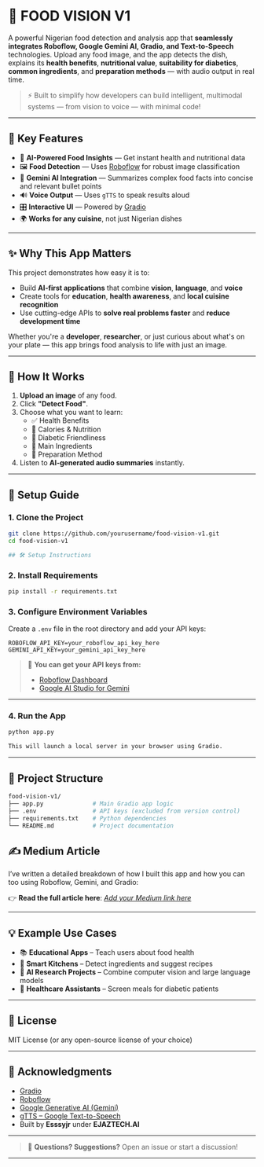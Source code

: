 # 🍲 FOOD VISION V1

A powerful Nigerian food detection and analysis app that **seamlessly integrates Roboflow, Google Gemini AI, Gradio, and Text-to-Speech** technologies. Upload any food image, and the app detects the dish, explains its **health benefits**, **nutritional value**, **suitability for diabetics**, **common ingredients**, and **preparation methods** — with audio output in real time.

> ⚡️ Built to simplify how developers can build intelligent, multimodal systems — from vision to voice — with minimal code!

---

## 🎯 Key Features

- 🧠 **AI-Powered Food Insights** — Get instant health and nutritional data
- 🖼️ **Food Detection** — Uses [Roboflow](https://roboflow.com/) for robust image classification
- 💬 **Gemini AI Integration** — Summarizes complex food facts into concise and relevant bullet points
- 🔊 **Voice Output** — Uses `gTTS` to speak results aloud
- 🎛️ **Interactive UI** — Powered by [Gradio](https://www.gradio.app/)
- 🌍 **Works for any cuisine**, not just Nigerian dishes

---

## ✨ Why This App Matters

This project demonstrates how easy it is to:

- Build **AI-first applications** that combine **vision**, **language**, and **voice**
- Create tools for **education**, **health awareness**, and **local cuisine recognition**
- Use cutting-edge APIs to **solve real problems faster** and **reduce development time**

Whether you're a **developer**, **researcher**, or just curious about what's on your plate — this app brings food analysis to life with just an image.

---

## 📸 How It Works

1. **Upload an image** of any food.
2. Click **"Detect Food"**.
3. Choose what you want to learn:
   - ✅ Health Benefits
   - 🍎 Calories & Nutrition
   - 💉 Diabetic Friendliness
   - 🧂 Main Ingredients
   - 🍳 Preparation Method
4. Listen to **AI-generated audio summaries** instantly.

---

## 🔐 Setup Guide

### 1. Clone the Project

```bash
git clone https://github.com/yourusername/food-vision-v1.git
cd food-vision-v1

## 🛠️ Setup Instructions
```
### 2. Install Requirements

```bash
pip install -r requirements.txt
```
### 3. Configure Environment Variables

Create a `.env` file in the root directory and add your API keys:

```env
ROBOFLOW_API_KEY=your_roboflow_api_key_here
GEMINI_API_KEY=your_gemini_api_key_here
```
> 🧪 **You can get your API keys from:**
> - [Roboflow Dashboard](https://app.roboflow.com/)
> - [Google AI Studio for Gemini](https://makersuite.google.com/)

---

### 4. Run the App

```bash
python app.py

This will launch a local server in your browser using Gradio.
```
---

## 📁 Project Structure

```bash
food-vision-v1/
├── app.py              # Main Gradio app logic
├── .env                # API keys (excluded from version control)
├── requirements.txt    # Python dependencies
└── README.md           # Project documentation
```
## ✍️ Medium Article

I’ve written a detailed breakdown of how I built this app and how you can too using Roboflow, Gemini, and Gradio:

👉 **Read the full article here**: [*Add your Medium link here*](#)

---

## 💡 Example Use Cases

- 📚 **Educational Apps** – Teach users about food health
- 📱 **Smart Kitchens** – Detect ingredients and suggest recipes
- 🧪 **AI Research Projects** – Combine computer vision and large language models
- 🏥 **Healthcare Assistants** – Screen meals for diabetic patients

---

## 📜 License

MIT License (or any open-source license of your choice)

---

## 🙌 Acknowledgments

- [Gradio](https://gradio.app)
- [Roboflow](https://roboflow.com)
- [Google Generative AI (Gemini)](https://ai.google.dev/)
- [gTTS – Google Text-to-Speech](https://pypi.org/project/gTTS/)
- Built by **Esssyjr** under **EJAZTECH.AI**

---

> 💬 **Questions? Suggestions?** Open an issue or start a discussion!

---




